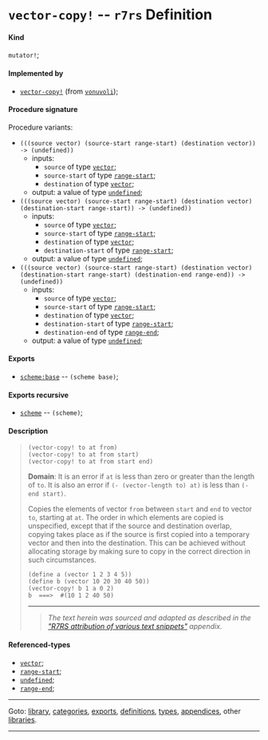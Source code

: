 

<a id='definition__r7rs__vector-copy_21'></a>

# `vector-copy!` -- `r7rs` Definition


<a id='definition__r7rs__vector-copy_21__kind'></a>

#### Kind

`mutator!`;


<a id='definition__r7rs__vector-copy_21__implemented-by'></a>

#### Implemented by

 * [`vector-copy!`](../../vonuvoli/definitions/vector-copy_21.md#definition__vonuvoli__vector-copy_21) (from [`vonuvoli`](../../vonuvoli/_index.md#library__vonuvoli));


<a id='definition__r7rs__vector-copy_21__procedure-signature'></a>

#### Procedure signature

Procedure variants:
 * `(((source vector) (source-start range-start) (destination vector)) -> (undefined))`
   * inputs:
     * `source` of type [`vector`](../../r7rs/types/vector.md#type__r7rs__vector);
     * `source-start` of type [`range-start`](../../r7rs/types/range-start.md#type__r7rs__range-start);
     * `destination` of type [`vector`](../../r7rs/types/vector.md#type__r7rs__vector);
   * output: a value of type [`undefined`](../../r7rs/types/undefined.md#type__r7rs__undefined);
 * `(((source vector) (source-start range-start) (destination vector) (destination-start range-start)) -> (undefined))`
   * inputs:
     * `source` of type [`vector`](../../r7rs/types/vector.md#type__r7rs__vector);
     * `source-start` of type [`range-start`](../../r7rs/types/range-start.md#type__r7rs__range-start);
     * `destination` of type [`vector`](../../r7rs/types/vector.md#type__r7rs__vector);
     * `destination-start` of type [`range-start`](../../r7rs/types/range-start.md#type__r7rs__range-start);
   * output: a value of type [`undefined`](../../r7rs/types/undefined.md#type__r7rs__undefined);
 * `(((source vector) (source-start range-start) (destination vector) (destination-start range-start) (destination-end range-end)) -> (undefined))`
   * inputs:
     * `source` of type [`vector`](../../r7rs/types/vector.md#type__r7rs__vector);
     * `source-start` of type [`range-start`](../../r7rs/types/range-start.md#type__r7rs__range-start);
     * `destination` of type [`vector`](../../r7rs/types/vector.md#type__r7rs__vector);
     * `destination-start` of type [`range-start`](../../r7rs/types/range-start.md#type__r7rs__range-start);
     * `destination-end` of type [`range-end`](../../r7rs/types/range-end.md#type__r7rs__range-end);
   * output: a value of type [`undefined`](../../r7rs/types/undefined.md#type__r7rs__undefined);


<a id='definition__r7rs__vector-copy_21__exports'></a>

#### Exports

 * [`scheme:base`](../../r7rs/exports/scheme_3a_base.md#export__r7rs__scheme_3a_base) -- `(scheme base)`;


<a id='definition__r7rs__vector-copy_21__exports-recursive'></a>

#### Exports recursive

 * [`scheme`](../../r7rs/exports/scheme.md#export__r7rs__scheme) -- `(scheme)`;


<a id='definition__r7rs__vector-copy_21__description'></a>

#### Description

> ````
> (vector-copy! to at from)
> (vector-copy! to at from start)
> (vector-copy! to at from start end)
> ````
> 
> 
> **Domain**:  It is an error if `at` is less than zero or greater than the length of `to`.
> It is also an error if `(- (vector-length to) at)`
> is less than `(- end start)`.
> 
> Copies the elements of vector `from` between `start` and `end`
> to vector `to`, starting at `at`.  The order in which elements are
> copied is unspecified, except that if the source and destination overlap,
> copying takes place as if the source is first copied into a temporary
> vector and then into the destination.  This can be achieved without
> allocating storage by making sure to copy in the correct direction in
> such circumstances.
> 
> ````
> (define a (vector 1 2 3 4 5))
> (define b (vector 10 20 30 40 50))
> (vector-copy! b 1 a 0 2)
> b  ===>  #(10 1 2 40 50)
> ````
> 
> 
> ----
> > *The text herein was sourced and adapted as described in the ["R7RS attribution of various text snippets"](../../r7rs/appendices/attribution.md#appendix__r7rs__attribution) appendix.*


<a id='definition__r7rs__vector-copy_21__referenced-types'></a>

#### Referenced-types

 * [`vector`](../../r7rs/types/vector.md#type__r7rs__vector);
 * [`range-start`](../../r7rs/types/range-start.md#type__r7rs__range-start);
 * [`undefined`](../../r7rs/types/undefined.md#type__r7rs__undefined);
 * [`range-end`](../../r7rs/types/range-end.md#type__r7rs__range-end);

----

Goto: [library](../../r7rs/_index.md#library__r7rs), [categories](../../r7rs/categories/_index.md#toc__r7rs__categories), [exports](../../r7rs/exports/_index.md#toc__r7rs__exports), [definitions](../../r7rs/definitions/_index.md#toc__r7rs__definitions), [types](../../r7rs/types/_index.md#toc__r7rs__types), [appendices](../../r7rs/appendices/_index.md#toc__r7rs__appendices), other [libraries](../../_libraries.md#toc__libraries).

----

